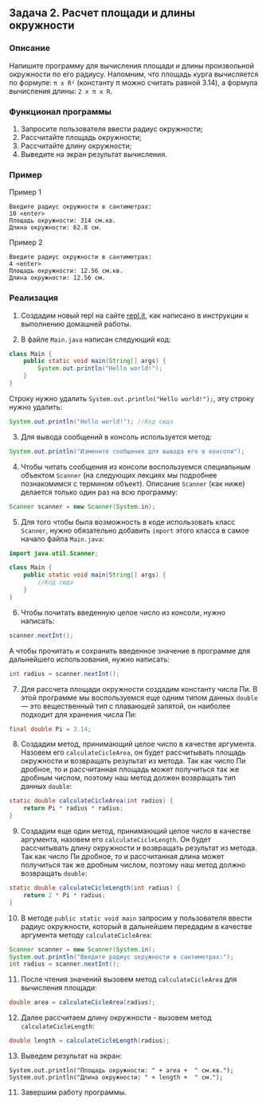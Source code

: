 ## Задача 2. Расчет площади и длины окружности

### Описание
Напишите программу для вычисления площади и длины произвольной окружности по его радиусу. Напомним, что площадь курга
вычисляется по формуле: `π x R²` (константу π можно считать равной 3.14), а формула вычисления длины: `2 x π x R`.

### Функционал программы
1. Запросите пользователя ввести радиус окружности;
2. Рассчитайте площадь окружности;
3. Рассчитайте длину окружности;
4. Выведите на экран результат вычисления.

### Пример
Пример 1
```
Введите радиус окружности в сантиметрах:
10 <enter>
Площадь окружности: 314 см.кв.
Длина окружности: 62.8 см.
```


Пример 2
```
Введите радиус окружности в сантиметрах:
4 <enter>
Площадь окружности: 12.56 см.кв.
Длина окружности: 12.56 см.
```

### Реализация

1. Создадим новый repl на сайте [repl.it](https://repl.it/repls), как написано в инструкции к выполнению домашней работы.

2. В файле `Main.java` написан следующий код:

```java
class Main {
    public static void main(String[] args) {
        System.out.println("Hello world!");
    }
}
``` 

Строку нужно удалить `System.out.println("Hello world!");`, эту строку нужно удалить:

```java
System.out.println("Hello world!"); //Код сюда
```

3. Для вывода сообщений в консоль используется метод:

```java
System.out.println("Измените сообщение для вывода его в консоли");
```

4. Чтобы читать сообщения из консоли воспользуемся специальным объектом `Scanner` (на следующих лекциях
мы подробнее познакомимся с термином объект). Описание `Scanner` (как ниже) делается только один раз на всю программу:

```java
Scanner scanner = new Scanner(System.in);
```

5. Для того чтобы была возможность в коде использовать класс `Scanner`, нужно обязательно добавить `import` этого класса 
в самое начало файла `Main.java`:

```java
import java.util.Scanner;

class Main {
    public static void main(String[] args) {
        //Код сюда
    }
}
 ```

6. Чтобы почитать введенную целое число из консоли, нужно написать:

```java
scanner.nextInt();
```

А чтобы прочитать и сохранить введенное значение в программе для дальнейшего использования, нужно написать:

```java
int radius = scanner.nextInt();
```

7. Для рассчета площади окружности создадим константу числа Пи. В этой программе мы воспользуемся еще одним
типом данных `double` — это вещественный тип с плавающей запятой, он наиболее подходит для хранения числа Пи:

```java
final double Pi = 3.14; 
```

8. Создадим метод, принимающий целое число в качестве аргумента. Назовем его `calculateCicleArea`, он будет рассчитывать площадь окружности и возвращать результат из метода.  Так как число Пи дробное, то и рассчитанная
площадь может получиться так же дробным числом, поэтому наш метод должен возвращать тип данных `double`:

```java
static double calculateCicleArea(int radius) {
    return Pi * radius * radius;
}
```

9. Создадим еще один метод, принимающий целое число в качестве аргумента, назовем его `calculateCicleLength`.
Он будет рассчитывать длину окружности и возвращать результат из метода.  Так как число Пи дробное, то и рассчитанная
длина может получиться так же дробным числом, поэтому наш метод должно возвращать `double`:

```java
static double calculateCicleLength(int radius) {
    return 2 * Pi * radius;
}
```

10. В методе `public static void main` запросим у пользователя ввести радиус окружности, который в дальнейшем передадим
в качестве аргумента методу `calculateCicleArea`:

```java
Scanner scanner = new Scanner(System.in);
System.out.println("Введите радиус окружности в сантиметрах:");
int radius = scanner.nextInt();
``` 

11. После чтения значений вызовем метод `calculateCicleArea` для вычисления площади:

```java
double area = calculateCicleArea(radius);
```

12. Далее рассчитаем длину окружности - вызовем метод `calculateCicleLength`:

```java
double length = calculateCicleLength(radius);
```

13. Выведем результат на экран:

```
System.out.println("Площадь окружности: " + area +  " см.кв.");
System.out.println("Длина окружности: " + length +  " см.");
```

11. Завершим работу программы.
